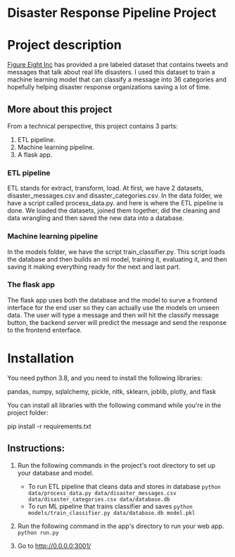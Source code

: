 # Disaster Response Pipeline Project

# Project description

[Figure Eight Inc](https://en.wikipedia.org/wiki/Figure_Eight_Inc.) has provided a pre labeled dataset that contains tweets and messages that talk about real life disasters. I used this dataset to train a machine learning model that can classify a message into 36 categories and hopefully helping disaster response organizations  saving a lot of time.

## More about this project

From a technical perspective, this project contains 3 parts:

1. ETL pipeline.
2. Machine learning pipeline.
3. A flask app.

### ETL pipeline

ETL stands for extract, transform, load. At first, we have 2 datasets, disaster_messages.csv and disaster_categories.csv.
In the data folder, we have a script called process_data.py. and here is where the ETL pipeline is done. We loaded the datasets, joined them together, did the cleaning and data wrangling and then saved the new data into a database.

### Machine learning pipeline

In the models folder, we have the script train_classifier.py. This script loads the database and then builds an ml model, training it, evaluating it, and then saving it making everything ready for the next and last part.

### The flask app

The flask app uses both the database and the model to surve a frontend interface for the end user so they can actually use the models on unseen data. The user will type a message and then will hit the classify message button, the backend server will predict the message and send the response to the frontend enterface.

# Installation

You need python 3.8, and you need to install the following libraries:

pandas, numpy, sqlalchemy, pickle, nltk, sklearn, joblib, plotly, and flask

You can install all libraries with the following command while you're in the project folder:

pip install -r requirements.txt

## Instructions:
1. Run the following commands in the project's root directory to set up your database and model.

    - To run ETL pipeline that cleans data and stores in database
        `python data/process_data.py data/disaster_messages.csv data/disaster_categories.csv data/database.db`
    - To run ML pipeline that trains classifier and saves
        `python models/train_classifier.py data/database.db model.pkl`

2. Run the following command in the app's directory to run your web app.
    `python run.py`

3. Go to http://0.0.0.0:3001/
